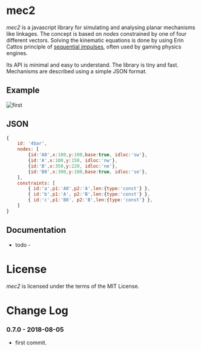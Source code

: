 
# mec2

*mec2* is a javascript library for simulating and analysing planar mechanisms like linkages. The concept is based on *nodes* constrained by one of four different vectors. Solving the kinematic equations is done by using Erin Cattos principle of [sequential impulses](http://box2d.org/downloads/), often used by gaming physics engines.

Its API is minimal and easy to understand. The library is tiny and fast. Mechanisms are described using a simple JSON format.

## Example

![first](./img/4bar.png)

## JSON

```js
{
    id: '4bar',
    nodes: [
        {id:'A0',x:100,y:100,base:true, idloc:'sw'},
        {id:'A',x:100,y:150, idloc:'nw'},
        {id:'B',x:350,y:220, idloc:'ne'},
        {id:'B0',x:300,y:100,base:true, idloc:'se'},
    ],
    constraints: [
        { id:'a',p1:'A0',p2:'A',len:{type:'const'} },
        { id:'b',p1:'A', p2:'B',len:{type:'const'} },
        { id:'c',p1:'B0', p2:'B',len:{type:'const'} },
    ]
}
```

## Documentation

- todo -

# License
*mec2* is licensed under the terms of the MIT License.

# Change Log

### 0.7.0 - 2018-08-05

* first commit.
